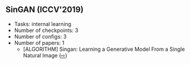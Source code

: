 ## SinGAN (ICCV'2019)

- Tasks: internal learning
- Number of checkpoints: 3
- Number of configs: 3
- Number of papers: 1
  - \[ALGORITHM\] Singan: Learning a Generative Model From a Single Natural Image ([⇨](https://github.com/open-mmlab/mmediting/blob/1.x/configs/singan/README.md#citation))

